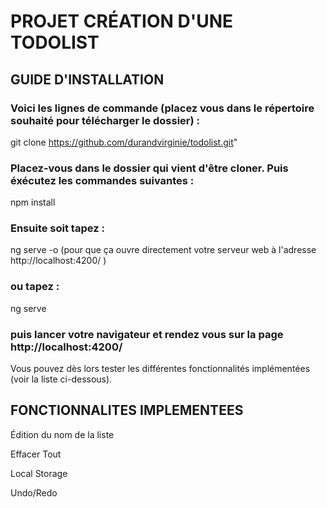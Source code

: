 # PROJET CRÉATION D'UNE TODOLIST
## GUIDE D'INSTALLATION

### Voici les lignes de commande (placez vous dans le répertoire souhaité pour télécharger le dossier) :
  git clone https://github.com/durandvirginie/todolist.git" 

### Placez-vous dans le dossier qui vient d'être cloner. Puis éxécutez les commandes suivantes : 
  npm install
### Ensuite soit tapez :
  ng serve -o 
 (pour que ça ouvre directement votre serveur web à l'adresse http://localhost:4200/ )
### ou tapez :
  ng serve
### puis lancer votre navigateur et rendez vous sur la page http://localhost:4200/

Vous pouvez dès lors tester les différentes fonctionnalités implémentées (voir la liste ci-dessous).

## FONCTIONNALITES IMPLEMENTEES

Édition du nom de la liste

Effacer Tout

Local Storage 

Undo/Redo 
